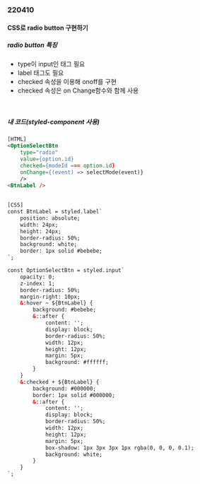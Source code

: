 ### 220410

#### CSS로 radio button 구현하기

##### radio button 특징

- type이 input인 태그 필요
- label 태그도 필요
- checked 속성을 이용해 onoff를 구현
- checked 속성은 on Change함수와 함께 사용

<br>

##### 내 코드(styled-component 사용)

```html
[HTML]
<OptionSelectBtn
    type="radio"
    value={option.id}
    checked={modeId === option.id}
    onChange={(event) => selectMode(event)}
    />
<BtnLabel />
    
    
[CSS]
const BtnLabel = styled.label`
	position: absolute;
	width: 24px;
	height: 24px;
	border-radius: 50%;
	background: white;
	border: 1px solid #bebebe;
`;

const OptionSelectBtn = styled.input`
	opacity: 0;
	z-index: 1;
	border-radius: 50%;
	margin-right: 10px;
	&:hover ~ ${BtnLabel} {
		background: #bebebe;
		&::after {
			content: '';
			display: block;
			border-radius: 50%;
			width: 12px;
			height: 12px;
			margin: 5px;
			background: #ffffff;
		}
	}
	&:checked + ${BtnLabel} {
		background: #000000;
		border: 1px solid #000000;
		&::after {
			content: '';
			display: block;
			border-radius: 50%;
			width: 12px;
			height: 12px;
			margin: 5px;
			box-shadow: 1px 3px 3px 1px rgba(0, 0, 0, 0.1);
			background: white;
		}
	}
`;

```

